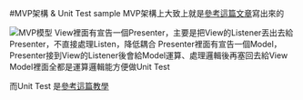 #MVP架構 & Unit Test sample
MVP架構上大致上就是[參考這篇文章](http://blog.csdn.net/yanbober/article/details/45645115)寫出來的

![MVP模型](http://skyinlayerblog.qiniudn.com/blog/img/2014-5-3-javascript-mvc-mvp.png)
View裡面有宣告一個Presenter，主要是把View的Listener丟出去給Presenter，不直接處理Listen，降低耦合
Presenter裡面有宣告一個Model，Presenter接到View的Listener後會給Model運算、處理邏輯後再塞回去給View
Model裡面全都是運算邏輯能方便做Unit Test

而Unit Test 是[參考這篇教學](https://sites.google.com/a/android.com/tools/tech-docs/unit-testing-support)
